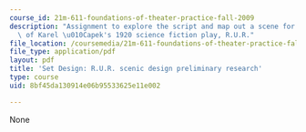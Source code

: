 ```yaml
---
course_id: 21m-611-foundations-of-theater-practice-fall-2009
description: "Assignment to explore the script and map out a scene for a performance\
  \ of Karel \u010Capek's 1920 science fiction play, R.U.R."
file_location: /coursemedia/21m-611-foundations-of-theater-practice-fall-2009/8bf45da130914e06b95533625e11e002_MIT21M_611F09_setdesign1.pdf
file_type: application/pdf
layout: pdf
title: 'Set Design: R.U.R. scenic design preliminary research'
type: course
uid: 8bf45da130914e06b95533625e11e002

---
```

None
